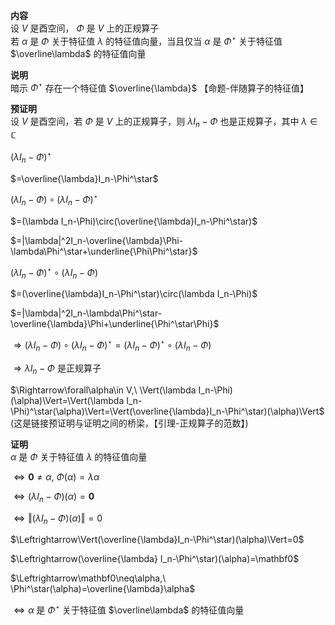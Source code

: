 **内容**  
设 $V$ 是酉空间， $\Phi$ 是 $V$ 上的正规算子  
若 $\alpha$ 是 $\Phi$ 关于特征值 $\lambda$ 的特征值向量，当且仅当 $\alpha$ 是 $\Phi^\star$ 关于特征值 $\overline\lambda$ 的特征值向量  
  
**说明**  
暗示 $\Phi^\star$ 存在一个特征值 $\overline{\lambda}$ 【命题-伴随算子的特征值】  
  
**预证明**  
设 $V$ 是酉空间，若 $\Phi$ 是 $V$ 上的正规算子，则 $\lambda I_n-\Phi$ 也是正规算子，其中 $\lambda\in\mathbb{C}$  
  
 $(\lambda I_n-\Phi)^\star$  
  
 $=\overline{\lambda}I_n-\Phi^\star$  
  
 $(\lambda I_n-\Phi)\circ(\lambda I_n-\Phi)^\star$  
  
 $=(\lambda I_n-\Phi)\circ(\overline{\lambda}I_n-\Phi^\star)$  
  
 $=|\lambda|^2I_n-\overline{\lambda}\Phi-\lambda\Phi^\star+\underline{\Phi\Phi^\star}$  
  
 $(\lambda I_n-\Phi)^\star\circ(\lambda I_n-\Phi)$  
  
 $=(\overline{\lambda}I_n-\Phi^\star)\circ(\lambda I_n-\Phi)$  
  
 $=|\lambda|^2I_n-\lambda\Phi^\star-\overline{\lambda}\Phi+\underline{\Phi^\star\Phi}$  
  
 $\Rightarrow(\lambda I_n-\Phi)\circ(\lambda I_n-\Phi)^\star=(\lambda I_n-\Phi)^\star\circ(\lambda I_n-\Phi)$  
  
 $\Rightarrow\lambda I_n-\Phi$ 是正规算子  
  
 $\Rightarrow\forall\alpha\in V,\ \Vert(\lambda I_n-\Phi)(\alpha)\Vert=\Vert(\lambda I_n-\Phi)^\star(\alpha)\Vert=\Vert(\overline{\lambda}I_n-\Phi^\star)(\alpha)\Vert$  
(这是链接预证明与证明之间的桥梁，【引理-正规算子的范数】)  
  
**证明**  
 $\alpha$ 是 $\Phi$ 关于特征值 $\lambda$ 的特征值向量  
  
 $\Leftrightarrow\mathbf0\neq\alpha,\ \Phi(\alpha)=\lambda\alpha$  
  
 $\Leftrightarrow(\lambda I_n-\Phi)(\alpha)=\mathbf0$  
  
 $\Leftrightarrow\Vert(\lambda I_n-\Phi)(\alpha)\Vert=0$  
  
 $\Leftrightarrow\Vert(\overline{\lambda}I_n-\Phi^\star)(\alpha)\Vert=0$  
  
 $\Leftrightarrow(\overline{\lambda} I_n-\Phi^\star)(\alpha)=\mathbf0$  
  
 $\Leftrightarrow\mathbf0\neq\alpha,\ \Phi^\star(\alpha)=\overline{\lambda}\alpha$  
  
 $\Leftrightarrow\alpha$ 是 $\Phi^\star$ 关于特征值 $\overline\lambda$ 的特征值向量  
